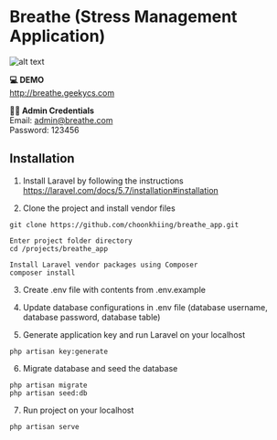 # Breathe (Stress Management Application)

![alt text](http://breathe.geekycs.com/img/BreatheGithub.png)

**💻 DEMO**  
http://breathe.geekycs.com
  
**🕺🏻 Admin Credentials**  
Email: admin@breathe.com  
Password: 123456


## Installation

1. Install Laravel by following the instructions
https://laravel.com/docs/5.7/installation#installation

2. Clone the project and install vendor files
```
git clone https://github.com/choonkhiing/breathe_app.git

Enter project folder directory 
cd /projects/breathe_app

Install Laravel vendor packages using Composer
composer install
```

3. Create .env file with contents from .env.example 

4. Update database configurations in .env file (database username, database password, database table)

5. Generate application key and run Laravel on your localhost 
```
php artisan key:generate
```

6. Migrate database and seed the database
```
php artisan migrate
php artisan seed:db
```

7. Run project on your localhost
```
php artisan serve
```


